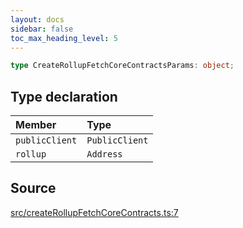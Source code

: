 ```yaml
---
layout: docs
sidebar: false
toc_max_heading_level: 5
---
```


```ts
type CreateRollupFetchCoreContractsParams: object;
```

## Type declaration

| Member | Type |
| :------ | :------ |
| `publicClient` | `PublicClient` |
| `rollup` | `Address` |

## Source

[src/createRollupFetchCoreContracts.ts:7](https://github.com/OffchainLabs/arbitrum-orbit-sdk/blob/27c24d61cdc7e62a81af29bd04f39d5a3549ecb3/src/createRollupFetchCoreContracts.ts#L7)
